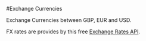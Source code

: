 #Exchange Currencies

Exchange Currencies between GBP, EUR and USD.

FX rates are provides by this free [Exchange Rates API](https://exchangeratesapi.io/).
